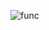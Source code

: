 
![func](https://github.com/SeniorAcademy/JavaScript/assets/151378391/47069e8f-9c36-4035-9515-6ffbf720d19e)
